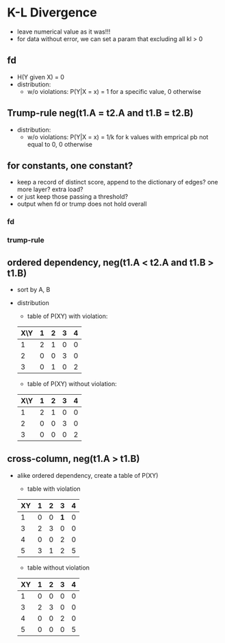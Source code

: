 # K-L Divergence
* leave numerical value as it was!!!
* for data without error, we can set a param that excluding all kl > 0

## fd
* H(Y given X) = 0
* distribution:
	* w/o violations: P(Y|X = x) = 1 for a specific value, 0 otherwise

## Trump-rule neg(t1.A = t2.A and t1.B = t2.B)
* distribution:
	* w/o violations: P(Y|X = x) = 1/k for k values with emprical pb not equal to 0, 0 otherwise

## for constants, one constant?
* keep a record of distinct score, append to the dictionary of edges? one more layer? extra load?
* or just keep those passing a threshold? 
* output when fd or trump does not hold overall

### fd

### trump-rule

## ordered dependency, neg(t1.A < t2.A and t1.B > t1.B)
* sort by A, B
* distribution
	* table of P(XY) with violation:

	|X\Y|1|2|3|4|
	|:-|:-|:-|:-|:-|
	|1|2|1|0|0|
	|2|0|0|3|0|
	|3|0|1|0|2|

	* table of P(XY) without violation:

	|X\Y|1|2|3|4|
	|:-|:-|:-|:-|:-|
	|1|2|1|0|0|
	|2|0|0|3|0|
	|3|0|0|0|2|

## cross-column, neg(t1.A > t1.B)
* alike ordered dependency, create a table of P(XY)
	* table with violation

	|XY|1|2|3|4|
	|:-|:-|:-|:-|:-|
	|1|0|0|**1**|0|
	|3|2|3|0|0|
	|4|0|0|2|0|
	|5|3|1|2|5|

	* table without violation

	|XY|1|2|3|4|
	|:-|:-|:-|:-|:-|
	|1|0|0|0|0|
	|3|2|3|0|0|
	|4|0|0|2|0|
	|5|0|0|0|5|


